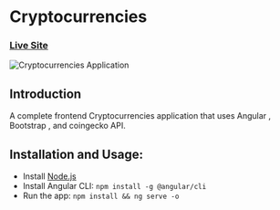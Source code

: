 # Cryptocurrencies

### [Live Site](https://cryptocurrencies-a7679.web.app/coin-list)

![Cryptocurrencies Application](https://i.ibb.co/RDZj2d5/Screenshot-from-2023-02-09-11-58-47.png)

## Introduction
A complete frontend Cryptocurrencies application that uses Angular , Bootstrap , and coingecko API.



## Installation and Usage:
- Install [Node.js](https://nodejs.org/en/download/)
- Install Angular CLI: `npm install -g @angular/cli`
- Run the app: `npm install && ng serve -o`
